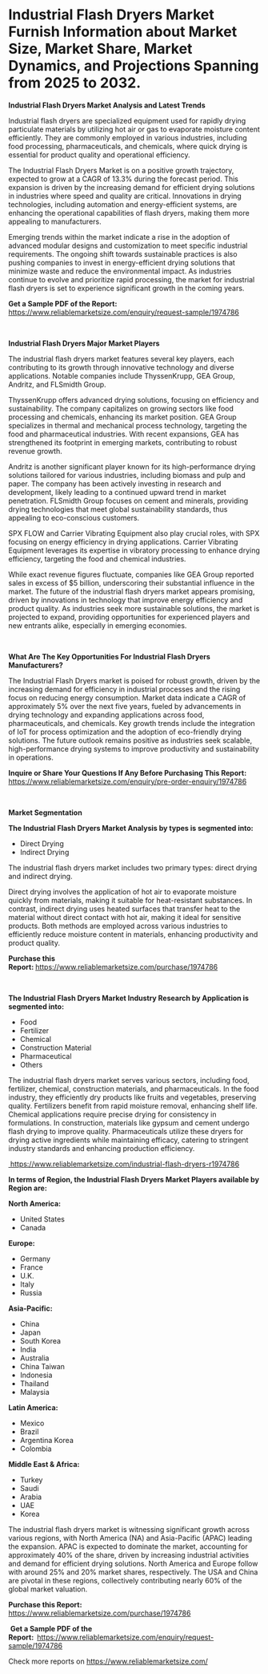 <p><h1>Industrial Flash Dryers Market Furnish Information about Market Size, Market Share, Market Dynamics, and Projections Spanning from 2025 to 2032.</h1></p><p><strong>Industrial Flash Dryers Market Analysis and Latest Trends</strong></p>
<p><p>Industrial flash dryers are specialized equipment used for rapidly drying particulate materials by utilizing hot air or gas to evaporate moisture content efficiently. They are commonly employed in various industries, including food processing, pharmaceuticals, and chemicals, where quick drying is essential for product quality and operational efficiency.</p><p>The Industrial Flash Dryers Market is on a positive growth trajectory, expected to grow at a CAGR of 13.3% during the forecast period. This expansion is driven by the increasing demand for efficient drying solutions in industries where speed and quality are critical. Innovations in drying technologies, including automation and energy-efficient systems, are enhancing the operational capabilities of flash dryers, making them more appealing to manufacturers.</p><p>Emerging trends within the market indicate a rise in the adoption of advanced modular designs and customization to meet specific industrial requirements. The ongoing shift towards sustainable practices is also pushing companies to invest in energy-efficient drying solutions that minimize waste and reduce the environmental impact. As industries continue to evolve and prioritize rapid processing, the market for industrial flash dryers is set to experience significant growth in the coming years.</p></p>
<p><strong>Get a Sample PDF of the Report:&nbsp;</strong> <a href="https://www.reliablemarketsize.com/enquiry/request-sample/1974786?utm_campaign=2443&utm_medium=2&utm_source=Github&utm_content=ia&utm_term=28022025&utm_id=industrial-flash-dryers">https://www.reliablemarketsize.com/enquiry/request-sample/1974786</a></p>
<p>&nbsp;</p>
<p><strong>Industrial Flash Dryers Major Market Players</strong></p>
<p><p>The industrial flash dryers market features several key players, each contributing to its growth through innovative technology and diverse applications. Notable companies include ThyssenKrupp, GEA Group, Andritz, and FLSmidth Group.</p><p>ThyssenKrupp offers advanced drying solutions, focusing on efficiency and sustainability. The company capitalizes on growing sectors like food processing and chemicals, enhancing its market position. GEA Group specializes in thermal and mechanical process technology, targeting the food and pharmaceutical industries. With recent expansions, GEA has strengthened its footprint in emerging markets, contributing to robust revenue growth.</p><p>Andritz is another significant player known for its high-performance drying solutions tailored for various industries, including biomass and pulp and paper. The company has been actively investing in research and development, likely leading to a continued upward trend in market penetration. FLSmidth Group focuses on cement and minerals, providing drying technologies that meet global sustainability standards, thus appealing to eco-conscious customers.</p><p>SPX FLOW and Carrier Vibrating Equipment also play crucial roles, with SPX focusing on energy efficiency in drying applications. Carrier Vibrating Equipment leverages its expertise in vibratory processing to enhance drying efficiency, targeting the food and chemical industries.</p><p>While exact revenue figures fluctuate, companies like GEA Group reported sales in excess of $5 billion, underscoring their substantial influence in the market. The future of the industrial flash dryers market appears promising, driven by innovations in technology that improve energy efficiency and product quality. As industries seek more sustainable solutions, the market is projected to expand, providing opportunities for experienced players and new entrants alike, especially in emerging economies.</p></p>
<p>&nbsp;</p>
<p><strong>What Are The Key Opportunities For Industrial Flash Dryers Manufacturers?</strong></p>
<p><p>The Industrial Flash Dryers market is poised for robust growth, driven by the increasing demand for efficiency in industrial processes and the rising focus on reducing energy consumption. Market data indicate a CAGR of approximately 5% over the next five years, fueled by advancements in drying technology and expanding applications across food, pharmaceuticals, and chemicals. Key growth trends include the integration of IoT for process optimization and the adoption of eco-friendly drying solutions. The future outlook remains positive as industries seek scalable, high-performance drying systems to improve productivity and sustainability in operations.</p></p>
<p><strong>Inquire or Share Your Questions If Any Before Purchasing This Report:</strong> <a href="https://www.reliablemarketsize.com/enquiry/pre-order-enquiry/1974786?utm_campaign=2443&utm_medium=2&utm_source=Github&utm_content=ia&utm_term=28022025&utm_id=industrial-flash-dryers">https://www.reliablemarketsize.com/enquiry/pre-order-enquiry/1974786</a></p>
<p>&nbsp;</p>
<p><strong>Market Segmentation</strong></p>
<p><strong>The Industrial Flash Dryers Market Analysis by types is segmented into:</strong></p>
<p><ul><li>Direct Drying</li><li>Indirect Drying</li></ul></p>
<p><p>The industrial flash dryers market includes two primary types: direct drying and indirect drying. </p><p>Direct drying involves the application of hot air to evaporate moisture quickly from materials, making it suitable for heat-resistant substances. In contrast, indirect drying uses heated surfaces that transfer heat to the material without direct contact with hot air, making it ideal for sensitive products. Both methods are employed across various industries to efficiently reduce moisture content in materials, enhancing productivity and product quality.</p></p>
<p><strong>Purchase this Report:&nbsp;</strong><a href="https://www.reliablemarketsize.com/purchase/1974786?utm_campaign=2443&utm_medium=2&utm_source=Github&utm_content=ia&utm_term=28022025&utm_id=industrial-flash-dryers">https://www.reliablemarketsize.com/purchase/1974786</a></p>
<p>&nbsp;</p>
<p><strong>The Industrial Flash Dryers Market Industry Research by Application is segmented into:</strong></p>
<p><ul><li>Food</li><li>Fertilizer</li><li>Chemical</li><li>Construction Material</li><li>Pharmaceutical</li><li>Others</li></ul></p>
<p><p>The industrial flash dryers market serves various sectors, including food, fertilizer, chemical, construction materials, and pharmaceuticals. In the food industry, they efficiently dry products like fruits and vegetables, preserving quality. Fertilizers benefit from rapid moisture removal, enhancing shelf life. Chemical applications require precise drying for consistency in formulations. In construction, materials like gypsum and cement undergo flash drying to improve quality. Pharmaceuticals utilize these dryers for drying active ingredients while maintaining efficacy, catering to stringent industry standards and enhancing production efficiency.</p></p>
<p><a href="https://www.reliablemarketsize.com/industrial-flash-dryers-r1974786?utm_campaign=2443&utm_medium=2&utm_source=Github&utm_content=ia&utm_term=28022025&utm_id=industrial-flash-dryers">&nbsp;https://www.reliablemarketsize.com/industrial-flash-dryers-r1974786</a></p>
<p><strong>In terms of Region, the Industrial Flash Dryers Market Players available by Region are:</strong></p>
<p>
    <p> <strong> North America: </strong>
        <ul>
            <li>United States</li>
            <li>Canada</li>
        </ul>
        </p> 
    <p> <strong> Europe: </strong>
        <ul>
            <li>Germany</li>
            <li>France</li>
            <li>U.K.</li>
            <li>Italy</li>
            <li>Russia</li>
        </ul>
        </p> 
    <p> <strong> Asia-Pacific: </strong>
        <ul>
            <li>China</li>
            <li>Japan</li>
            <li>South Korea</li>
            <li>India</li>
            <li>Australia</li>
            <li>China Taiwan</li>
            <li>Indonesia</li>
            <li>Thailand</li>
            <li>Malaysia</li>
        </ul>
        </p> 
    <p> <strong> Latin America: </strong>
        <ul>
            <li>Mexico</li>
            <li>Brazil</li>
            <li>Argentina Korea</li>
            <li>Colombia</li>
        </ul>
        </p> 
    <p> <strong> Middle East & Africa: </strong>
        <ul>
            <li>Turkey</li>
            <li>Saudi</li>
            <li>Arabia</li>
            <li>UAE</li>
            <li>Korea</li>
        </ul>
    </p>
    </p>
<p><p>The industrial flash dryers market is witnessing significant growth across various regions, with North America (NA) and Asia-Pacific (APAC) leading the expansion. APAC is expected to dominate the market, accounting for approximately 40% of the share, driven by increasing industrial activities and demand for efficient drying solutions. North America and Europe follow with around 25% and 20% market shares, respectively. The USA and China are pivotal in these regions, collectively contributing nearly 60% of the global market valuation.</p></p>
<p><strong>Purchase this Report: </strong><a href="https://www.reliablemarketsize.com/purchase/1974786?utm_campaign=2443&utm_medium=2&utm_source=Github&utm_content=ia&utm_term=28022025&utm_id=industrial-flash-dryers">https://www.reliablemarketsize.com/purchase/1974786</a></p>
<p>&nbsp;<strong>Get a Sample PDF of the Report:&nbsp;&nbsp;</strong><a href="https://www.reliablemarketsize.com/enquiry/request-sample/1974786?utm_campaign=2443&utm_medium=2&utm_source=Github&utm_content=ia&utm_term=28022025&utm_id=industrial-flash-dryers">https://www.reliablemarketsize.com/enquiry/request-sample/1974786</a></p>
<p><strong></strong></p>
<p>Check more reports on <a href="https://www.reliablemarketsize.com/?utm_campaign=2443&utm_medium=2&utm_source=Github&utm_content=ia&utm_term=28022025&utm_id=industrial-flash-dryers">https://www.reliablemarketsize.com/</a></p>